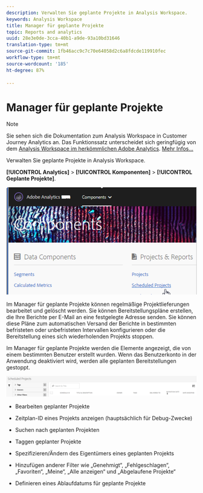 ```yaml
---
description: Verwalten Sie geplante Projekte in Analysis Workspace.
keywords: Analysis Workspace
title: Manager für geplante Projekte
topic: Reports and analytics
uuid: 28e3e0de-3cca-40b1-a9de-93a10bd31646
translation-type: tm+mt
source-git-commit: 1fb46acc9c7c70e64058d2c6a8fdcde119910fec
workflow-type: tm+mt
source-wordcount: '185'
ht-degree: 87%

---
```



# Manager für geplante Projekte

>[!NOTE]
>
>Sie sehen sich die Dokumentation zum Analysis Workspace in Customer Journey Analytics an. Das Funktionssatz unterscheidet sich geringfügig von dem [Analysis Workspace im herkömmlichen Adobe Analytics](https://docs.adobe.com/content/help/de-DE/analytics/analyze/analysis-workspace/home.html). [Mehr Infos...](/help/getting-started/cja-aa.md)

Verwalten Sie geplante Projekte in Analysis Workspace.

**[!UICONTROL Analytics]** > **[!UICONTROL Komponenten]** > **[!UICONTROL Geplante Projekte]**.

![](assets/components-scheduled-projects.png)

Im Manager für geplante Projekte können regelmäßige Projektlieferungen bearbeitet und gelöscht werden. Sie können Bereitstellungspläne erstellen, die Ihre Berichte per E-Mail an eine festgelegte Adresse senden. Sie können diese Pläne zum automatischen Versand der Berichte in bestimmten befristeten oder unbefristeten Intervallen konfigurieren oder die Bereitstellung eines sich wiederholenden Projekts stoppen.

Im Manager für geplante Projekte werden die Elemente angezeigt, die von einem bestimmten Benutzer erstellt wurden. Wenn das Benutzerkonto in der Anwendung deaktiviert wird, werden alle geplanten Bereitstellungen gestoppt.

![](assets/scheduled-projects.png)

* Bearbeiten geplanter Projekte
* Zeitplan-ID eines Projekts anzeigen (hauptsächlich für Debug-Zwecke)
* Suchen nach geplanten Projekten
* Taggen geplanter Projekte
* Spezifizieren/Ändern des Eigentümers eines geplanten Projekts
* Hinzufügen anderer Filter wie „Genehmigt“, „Fehlgeschlagen“, „Favoriten“, „Meine“, „Alle anzeigen“ und „Abgelaufene Projekte“

* Definieren eines Ablaufdatums für geplante Projekte


